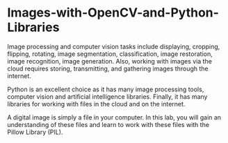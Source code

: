 # Images-with-OpenCV-and-Python-Libraries

Image processing and computer vision tasks include displaying, cropping, flipping, rotating, image segmentation, classification, image restoration, image recognition, image generation. Also, working with images via the cloud requires storing, transmitting, and gathering images through the internet.

Python is an excellent choice as it has many image processing tools, computer vision and artificial intelligence libraries. Finally, it has many libraries for working with files in the cloud and on the internet.

A digital image is simply a file in your computer. In this lab, you will gain an understanding of these files and learn to work with these files with the Pillow Library (PIL).

